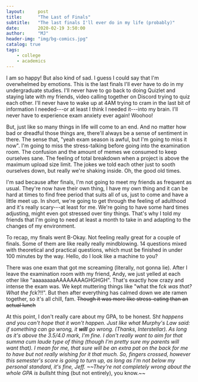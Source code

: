 ```yaml
---
layout:     post
title:      "The Last of Finals"
subtitle:   "The last finals I'll ever do in my life (probably)"
date:       2020-02-19 3:50:00
author:     "MJ"
header-img: "img/bg-comics.jpg"
catalog: true
tags:
    - college
    - academics
---
```

I am so happy! But also kind of sad. I guess I could say that I'm overwhelmed by emotions. This is the last finals I'll ever have to do in my undergraduate studies. I'll never have to go back to doing Quizlet and staying late with my friends, video calling together on Discord trying to quiz each other. I'll never have to wake up at 4AM trying to cram in the last bit of information I needed---or at least I think I needed it---into my brain. I'll never have to experience exam anxiety ever again! Woohoo!

But, just like so many things in life will come to an end. And no matter how bad or dreadful those things are, there'll always be a sense of sentiment in there. The sense that, "yeah exam season is awful, but I'm going to miss it now". I'm going to miss the stress-talking before going into the examination room. The confusion and the amount of memes we consumed to keep ourselves sane. The feeling of total breakdown when a project is above the maximum upload size limit. The jokes we told each other just to sooth ourselves down, but really we're shaking inside. Oh, the good old times.

I'm sad because after finals, I'm not going to meet my friends as frequent as usual. They're now have their own thing, I have my own thing and it can be hard at times to find free period that suits all of us, just to come and have a little meet up. In short, we're going to get through the feeling of adulthood and it's really scary---at least for me. We're going to have some hard times adjusting, might even got stressed over tiny things. That's why I told my friends that I'm going to need at least a month to take in and adapting to the changes of my environment.

To recap, my finals went B-Okay. Not feeling really great for a couple of finals. Some of them are like really really mindblowing. 14 questions mixed with theoretical and practical questions, which must be finished in under 100 minutes by the way. Hello, do I look like a machine to you?

There was one exam that got me screaming (literally, not gonna lie). After I leave the examination room with my friend, Andy, we just yelled at each other like "aaaaaaaaAAAAAAAAGHGHGH". That's exactly how crazy and intense the exam was. We kept muttering things like "what the f*ck was that? What the f*ck?!!". But then after everything has calmed down  we ate ramen together, so it's all chill, fam. ~~Though it was more like stress-eating than an  actual lunch~~

At this point, I don't really care about my GPA, to be honest. Sh*t happens and you can't hope that it won't happen. Just like what Murphy's Law said: if something can go wrong, it **will** go wrong. (Thanks, Interstellar). As long as it's above the 3.5/4.0 mark, I'm fine. I don't really want to aim for that summa cum laude type of thing (though I'm pretty sure my parents will want that). I mean for me, that sure will be an extra pat on the back for me to have but not really wishing for it that much. So, fingers crossed, however this semester's score is going to turn up, as long as I'm not below my personal standard, it's fine, Jeff. ~~They're not completely wrong about the whole GPA is bullsh*t thing (but not entirely), you know.~~
